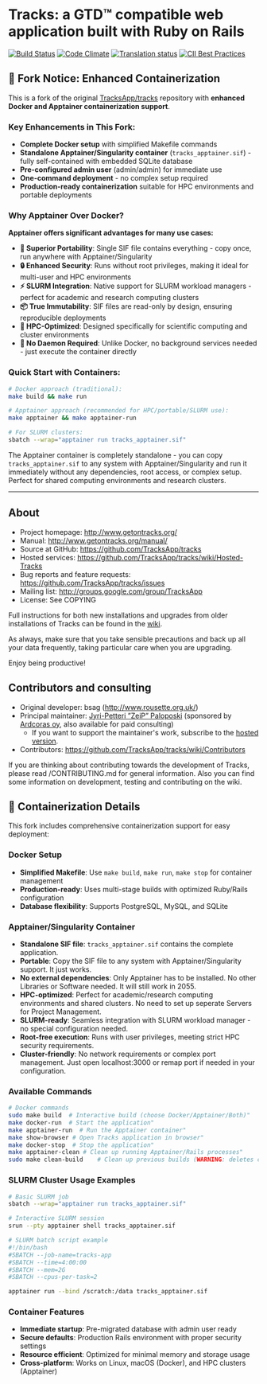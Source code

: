 # Tracks: a GTD™ compatible web application built with Ruby on Rails

[![Build Status](https://github.com/TracksApp/tracks/workflows/Continuous%20Integration/badge.svg)](https://github.com/TracksApp/tracks/actions)
[![Code Climate](https://codeclimate.com/github/TracksApp/tracks/badges/gpa.svg)](https://codeclimate.com/github/TracksApp/tracks)
[![Translation status](https://hosted.weblate.org/widgets/tracks/-/tracks/svg-badge.svg)](https://hosted.weblate.org/engage/tracks/)
[![CII Best Practices](https://bestpractices.coreinfrastructure.org/projects/6459/badge)](https://bestpractices.coreinfrastructure.org/projects/6459)

## 🐋 Fork Notice: Enhanced Containerization

This is a fork of the original [TracksApp/tracks](https://github.com/TracksApp/tracks) repository with **enhanced Docker and Apptainer containerization support**. 

### Key Enhancements in This Fork:

- **Complete Docker setup** with simplified Makefile commands
- **Standalone Apptainer/Singularity container** (`tracks_apptainer.sif`) - fully self-contained with embedded SQLite database
- **Pre-configured admin user** (admin/admin) for immediate use
- **One-command deployment** - no complex setup required
- **Production-ready containerization** suitable for HPC environments and portable deployments

### Why Apptainer Over Docker?

**Apptainer offers significant advantages for many use cases:**

- **🚀 Superior Portability**: Single SIF file contains everything - copy once, run anywhere with Apptainer/Singularity
- **🔒 Enhanced Security**: Runs without root privileges, making it ideal for multi-user and HPC environments
- **⚡ SLURM Integration**: Native support for SLURM workload managers - perfect for academic and research computing clusters
- **📦 True Immutability**: SIF files are read-only by design, ensuring reproducible deployments
- **🎯 HPC-Optimized**: Designed specifically for scientific computing and cluster environments
- **🔄 No Daemon Required**: Unlike Docker, no background services needed - just execute the container directly

### Quick Start with Containers:

```bash
# Docker approach (traditional):
make build && make run

# Apptainer approach (recommended for HPC/portable/SLURM use):
make apptainer && make apptainer-run

# For SLURM clusters:
sbatch --wrap="apptainer run tracks_apptainer.sif"
```

The Apptainer container is completely standalone - you can copy `tracks_apptainer.sif` to any system with Apptainer/Singularity and run it immediately without any dependencies, root access, or complex setup. Perfect for shared computing environments and research clusters.

---

## About

* Project homepage: http://www.getontracks.org/
* Manual: http://www.getontracks.org/manual/
* Source at GitHub: https://github.com/TracksApp/tracks
* Hosted services: https://github.com/TracksApp/tracks/wiki/Hosted-Tracks
* Bug reports and feature requests: https://github.com/TracksApp/tracks/issues
* Mailing list: http://groups.google.com/group/TracksApp
* License: See COPYING

Full instructions for both new installations and upgrades from older installations
of Tracks can be found in the [wiki](https://github.com/TracksApp/tracks/wiki/Installation).

As always, make sure that you take sensible precautions and back up all your data frequently,
taking particular care when you are upgrading.

Enjoy being productive!

## Contributors and consulting

* Original developer: bsag (http://www.rousette.org.uk/)
* Principal maintainer: [Jyri-Petteri ”ZeiP” Paloposki](https://github.com/ZeiP)
  (sponsored by [Ardcoras oy](https://www.ardcoras.fi/), also available for paid consulting)
  * If you want to support the maintainer's work, subscribe to the
    [hosted version](https://www.taskitin.fi/).
* Contributors: https://github.com/TracksApp/tracks/wiki/Contributors

If you are thinking about contributing towards the development of Tracks,
please read /CONTRIBUTING.md for general information. Also you can find
some information on development, testing and contributing on the wiki.

## 🐋 Containerization Details

This fork includes comprehensive containerization support for easy deployment:

### Docker Setup
- **Simplified Makefile**: Use `make build`, `make run`, `make stop` for container management
- **Production-ready**: Uses multi-stage builds with optimized Ruby/Rails configuration
- **Database flexibility**: Supports PostgreSQL, MySQL, and SQLite

### Apptainer/Singularity Container
- **Standalone SIF file**: `tracks_apptainer.sif` contains the complete application.
- **Portable**: Copy the SIF file to any system with Apptainer/Singularity support. It just works.
- **No external dependencies**: Only Apptainer has to be installed. No other Libraries or Software needed. It will still work in 2055.
- **HPC-optimized**: Perfect for academic/research computing environments and shared clusters. No need to set up seperate Servers for Project Management.
- **SLURM-ready**: Seamless integration with SLURM workload manager - no special configuration needed.
- **Root-free execution**: Runs with user privileges, meeting strict HPC security requirements.
- **Cluster-friendly**: No network requirements or complex port management. Just open localhost:3000 or remap port if needed in your configuration.

### Available Commands
```bash
# Docker commands
sudo make build  # Interactive build (choose Docker/Apptainer/Both)"
make docker-run  # Start the application"
make apptainer-run  # Run the Apptainer container"
make show-browser # Open Tracks application in browser"
make docker-stop  # Stop the application"
make apptainer-clean # Clean up running Apptainer/Rails processes"
sudo make clean-build    # Clean up previous builds (WARNING: deletes containers and data!)"
```

### SLURM Cluster Usage Examples
```bash
# Basic SLURM job
sbatch --wrap="apptainer run tracks_apptainer.sif"

# Interactive SLURM session
srun --pty apptainer shell tracks_apptainer.sif

# SLURM batch script example
#!/bin/bash
#SBATCH --job-name=tracks-app
#SBATCH --time=4:00:00
#SBATCH --mem=2G
#SBATCH --cpus-per-task=2

apptainer run --bind /scratch:/data tracks_apptainer.sif
```

### Container Features
- **Immediate startup**: Pre-migrated database with admin user ready
- **Secure defaults**: Production Rails environment with proper security settings
- **Resource efficient**: Optimized for minimal memory and storage usage
- **Cross-platform**: Works on Linux, macOS (Docker), and HPC clusters (Apptainer)
